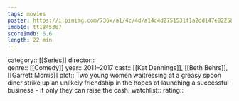```yaml
---
tags: movies
poster: https://i.pinimg.com/736x/a1/4c/4d/a14c4d2751531f1a2dd147e82258ad3a---broke-girls-girls-.jpg
imdbId: tt1845307
scoreImdb: 6.6
length: 22 min
---
```


category:: [[Series]]
director::  
genre:: [[Comedy]]
year:: 2011–2017
cast:: [[Kat Dennings]], [[Beth Behrs]], [[Garrett Morris]]
plot:: Two young women waitressing at a greasy spoon diner strike up an unlikely friendship in the hopes of launching a successful business - if only they can raise the cash.
watchlist::
rating::
